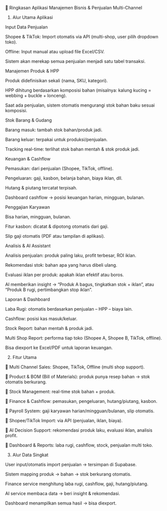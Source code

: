 📌 Ringkasan Aplikasi Manajemen Bisnis & Penjualan Multi-Channel
1. Alur Utama Aplikasi

Input Data Penjualan

Shopee & TikTok: Import otomatis via API (multi-shop, user pilih dropdown toko).

Offline: Input manual atau upload file Excel/CSV.

Sistem akan merekap semua penjualan menjadi satu tabel transaksi.

Manajemen Produk & HPP

Produk didefinisikan sekali (nama, SKU, kategori).

HPP dihitung berdasarkan komposisi bahan (misalnya: kalung kucing = webbing + buckle + lonceng).

Saat ada penjualan, sistem otomatis mengurangi stok bahan baku sesuai komposisi.

Stok Barang & Gudang

Barang masuk: tambah stok bahan/produk jadi.

Barang keluar: terpakai untuk produksi/penjualan.

Tracking real-time: terlihat stok bahan mentah & stok produk jadi.

Keuangan & Cashflow

Pemasukan: dari penjualan (Shopee, TikTok, offline).

Pengeluaran: gaji, kasbon, belanja bahan, biaya iklan, dll.

Hutang & piutang tercatat terpisah.

Dashboard cashflow → posisi keuangan harian, mingguan, bulanan.

Penggajian Karyawan

Bisa harian, mingguan, bulanan.

Fitur kasbon: dicatat & dipotong otomatis dari gaji.

Slip gaji otomatis (PDF atau tampilan di aplikasi).

Analisis & AI Assistant

Analisis penjualan: produk paling laku, profit terbesar, ROI iklan.

Rekomendasi stok: bahan apa yang harus dibeli ulang.

Evaluasi iklan per produk: apakah iklan efektif atau boros.

AI memberikan insight → “Produk A bagus, tingkatkan stok + iklan”, atau “Produk B rugi, pertimbangkan stop iklan”.

Laporan & Dashboard

Laba Rugi: otomatis berdasarkan penjualan – HPP – biaya lain.

Cashflow: posisi kas masuk/keluar.

Stock Report: bahan mentah & produk jadi.

Multi Shop Report: performa tiap toko (Shopee A, Shopee B, TikTok, offline).

Bisa diexport ke Excel/PDF untuk laporan keuangan.

2. Fitur Utama

🔹 Multi Channel Sales: Shopee, TikTok, Offline (multi shop support).

🔹 Product & BOM (Bill of Materials): produk punya resep bahan → stok otomatis berkurang.

🔹 Stock Management: real-time stok bahan + produk.

🔹 Finance & Cashflow: pemasukan, pengeluaran, hutang/piutang, kasbon.

🔹 Payroll System: gaji karyawan harian/mingguan/bulanan, slip otomatis.

🔹 Shopee/TikTok Import: via API (penjualan, iklan, biaya).

🔹 AI Decision Support: rekomendasi produk laku, evaluasi iklan, analisis profit.

🔹 Dashboard & Reports: laba rugi, cashflow, stock, penjualan multi toko.

3. Alur Data Singkat

User input/otomatis import penjualan → tersimpan di Supabase.

Sistem mapping produk → bahan → stok berkurang otomatis.

Finance service menghitung laba rugi, cashflow, gaji, hutang/piutang.

AI service membaca data → beri insight & rekomendasi.

Dashboard menampilkan semua hasil → bisa diexport.